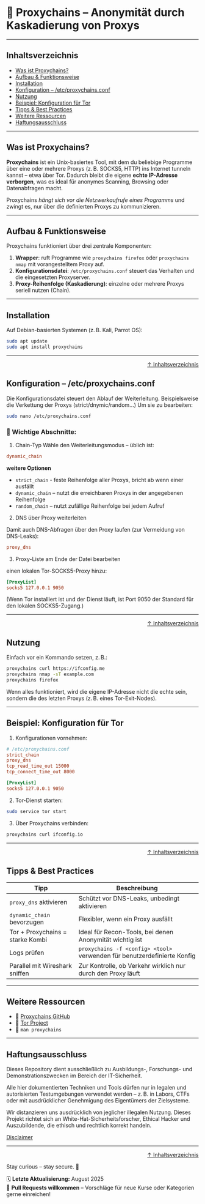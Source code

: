 # 🧰 Proxychains – Anonymität durch Kaskadierung von Proxys

---

## Inhaltsverzeichnis
- [Was ist Proxychains?](#was-ist-proxychains)
- [Aufbau & Funktionsweise](#aufbau--funktionsweise)
- [Installation](#installation)
- [Konfiguration – /etc/proxychains.conf](#konfiguration--etcproxychainsconf)
- [Nutzung](#nutzung)
- [Beispiel: Konfiguration für Tor](#beispiel-konfiguration-für-tor)
- [Tipps & Best Practices](#tipps--best-practices)
- [Weitere Ressourcen](#weitere-ressourcen)
- [Haftungsausschluss](#haftungsausschluss)

---

## Was ist Proxychains?

**Proxychains** ist ein Unix-basiertes Tool, mit dem du beliebige Programme über eine oder mehrere Proxys (z. B. SOCKS5, HTTP) ins Internet tunneln kannst – etwa über Tor. Dadurch bleibt die eigene **echte IP-Adresse verborgen**, was es ideal für anonymes Scanning, Browsing oder Datenabfragen macht.

Proxychains *hängt sich vor die Netzwerkaufrufe eines Programms* und zwingt es, nur über die definierten Proxys zu kommunizieren.

---

## Aufbau & Funktionsweise

Proxychains funktioniert über drei zentrale Komponenten:

1. **Wrapper**: ruft Programme wie `proxychains firefox` oder `proxychains nmap` mit vorangestelltem Proxy auf.
2. **Konfigurationsdatei**: `/etc/proxychains.conf` steuert das Verhalten und die eingesetzten Proxyserver.
3. **Proxy-Reihenfolge (Kaskadierung)**: einzelne oder mehrere Proxys seriell nutzen (Chain).

---

## Installation

Auf Debian-basierten Systemen (z. B. Kali, Parrot OS):

```bash
sudo apt update
sudo apt install proxychains
```

---

<div align=right>

[↑ Inhaltsverzeichnis](#inhaltsverzeichnis)

</div>

## Konfiguration – /etc/proxychains.conf

Die Konfigurationsdatei steuert den Ablauf der Weiterleitung. 
Beispielsweise die Verkettung der Proxys (strict/dnymic/random...)
Um sie zu bearbeiten:

```bash
sudo nano /etc/proxychains.conf
```

### 🔧 Wichtige Abschnitte:
1. Chain-Typ
Wähle den Weiterleitungsmodus – üblich ist:
```ini
dynamic_chain
```

**weitere Optionen**
- `strict_chain` - feste Reihenfolge aller Proxys, bricht ab wenn einer ausfällt
- `dynamic_chain` – nutzt die erreichbaren Proxys in der angegebenen Reihenfolge
- `random_chain` – nutzt zufällige Reihenfolge bei jedem Aufruf

2. DNS über Proxy weiterleiten

Damit auch DNS-Abfragen über den Proxy laufen (zur Vermeidung von DNS-Leaks):

```ini
proxy_dns
```
3. Proxy-Liste am Ende der Datei bearbeiten

einen lokalen Tor-SOCKS5-Proxy hinzu:
```ini
[ProxyList]
socks5 127.0.0.1 9050
```
(Wenn Tor installiert ist und der Dienst läuft, ist Port 9050 der Standard für den lokalen SOCKS5-Zugang.)

---

<div align=right>

[↑ Inhaltsverzeichnis](#inhaltsverzeichnis)

</div>

## Nutzung

Einfach vor ein Kommando setzen, z. B.:

```bash
proxychains curl https://ifconfig.me
proxychains nmap -sT example.com
proxychains firefox
```
Wenn alles funktioniert, wird die eigene IP-Adresse nicht die echte sein, sondern die des letzten Proxys (z. B. eines Tor-Exit-Nodes).

---

## Beispiel: Konfiguration für Tor

1. Konfigurationen vornehmen:

```ini
# /etc/proxychains.conf
strict_chain
proxy_dns
tcp_read_time_out 15000
tcp_connect_time_out 8000

[ProxyList]
socks5 127.0.0.1 9050
```

2. Tor-Dienst starten:

```bash
sudo service tor start
```

3. Über Proxychains verbinden:

```bash
proxychains curl ifconfig.io
```

---

<div align=right>

[↑ Inhaltsverzeichnis](#inhaltsverzeichnis)

</div>

## Tipps & Best Practices

| Tipp                             | Beschreibung                                                            |
| -------------------------------- | ----------------------------------------------------------------------- |
| `proxy_dns` aktivieren           | Schützt vor DNS-Leaks, unbedingt aktivieren                             |
| `dynamic_chain` bevorzugen       | Flexibler, wenn ein Proxy ausfällt                                      |
| Tor + Proxychains = starke Kombi | Ideal für Recon-Tools, bei denen Anonymität wichtig ist                 |
| Logs prüfen                      | `proxychains -f <config> <tool>` verwenden für benutzerdefinierte Konfig |
| Parallel mit Wireshark sniffen   | Zur Kontrolle, ob Verkehr wirklich nur durch den Proxy läuft            |

---

## Weitere Ressourcen

- 🔗 [Proxychains GitHub](https://github.com/rofl0r/proxychains-ng)
- 🔐 [Tor Project](https://www.torproject.org/)
- 📖 `man proxychains`

---

## Haftungsausschluss

Dieses Repository dient ausschließlich zu Ausbildungs-, Forschungs- und Demonstrationszwecken im Bereich der IT-Sicherheit.

Alle hier dokumentierten Techniken und Tools dürfen nur in legalen und autorisierten Testumgebungen verwendet werden – z. B. in Labors, CTFs oder mit ausdrücklicher Genehmigung des Eigentümers der Zielsysteme.

Wir distanzieren uns ausdrücklich von jeglicher illegalen Nutzung.
Dieses Projekt richtet sich an White-Hat-Sicherheitsforscher, Ethical Hacker und Auszubildende, die ethisch und rechtlich korrekt handeln.

[Disclaimer](/00-disclaimer/disclaimer.md)

--- 

<div align=right>

[↑ Inhaltsverzeichnis](#inhaltsverzeichnis)

</div>

Stay curious – stay secure. 🔐

🗓️ **Letzte Aktualisierung:** August 2025  
🤝 **Pull Requests willkommen** – Vorschläge für neue Kurse oder Kategorien gerne einreichen!